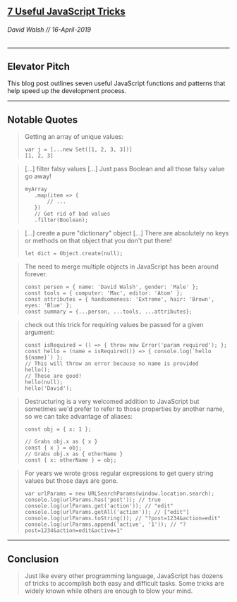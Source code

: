 ## [7 Useful JavaScript Tricks](https://davidwalsh.name/javascript-tricks)
###### David Walsh // 16-April-2019
---

Elevator Pitch
------
This blog post outlines seven useful JavaScript functions and patterns that help speed up the development process.

------

Notable Quotes
------
> Getting an array of unique values:
> ```
> var j = [...new Set([1, 2, 3, 3])]
> [1, 2, 3]
> ```

> [...] filter falsy values [...] Just pass Boolean and all those falsy value go away!
> ```
> myArray
>    .map(item => {
>        // ...
>    })
>    // Get rid of bad values
>    .filter(Boolean);
> ```

> [...] create a pure "dictionary" object [...] There are absolutely no keys or methods on that object that you don't put there!
> ```
> let dict = Object.create(null);
> ```

> The need to merge multiple objects in JavaScript has been around forever.
> ```
> const person = { name: 'David Walsh', gender: 'Male' };
> const tools = { computer: 'Mac', editor: 'Atom' };
> const attributes = { handsomeness: 'Extreme', hair: 'Brown', eyes: 'Blue' };
> const summary = {...person, ...tools, ...attributes};
> ```

> check out this trick for requiring values be passed for a given argument:
> ```
> const isRequired = () => { throw new Error('param required'); };
> const hello = (name = isRequired()) => { console.log(`hello ${name}`) };
> // This will throw an error because no name is provided
> hello();
> // These are good!
> hello(null);
> hello('David');
> ```

> Destructuring is a very welcomed addition to JavaScript but sometimes we'd prefer to refer to those properties by another name, so we can take advantage of aliases:
> ```
> const obj = { x: 1 };
>
> // Grabs obj.x as { x }
> const { x } = obj;
> // Grabs obj.x as { otherName }
> const { x: otherName } = obj;
> ```


> For years we wrote gross regular expressions to get query string values but those days are gone.
> ```
> var urlParams = new URLSearchParams(window.location.search);
> console.log(urlParams.has('post')); // true
> console.log(urlParams.get('action')); // "edit"
> console.log(urlParams.getAll('action')); // ["edit"]
> console.log(urlParams.toString()); // "?post=1234&action=edit"
> console.log(urlParams.append('active', '1')); // "?post=1234&action=edit&active=1"
> ```

------

Conclusion
------
> Just like every other programming language, JavaScript has dozens of tricks to accomplish both easy and difficult tasks. Some tricks are widely known while others are enough to blow your mind. 
